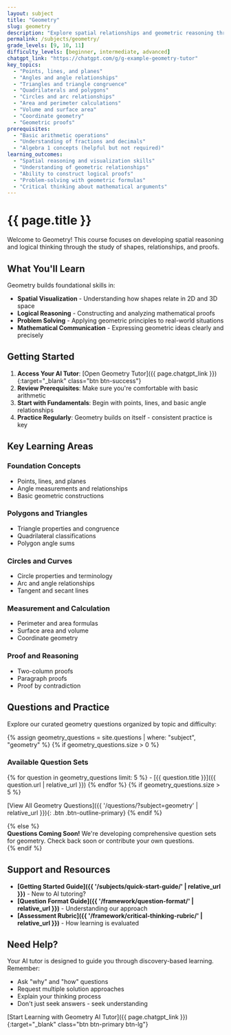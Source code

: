 ```yaml
---
layout: subject
title: "Geometry"
slug: geometry
description: "Explore spatial relationships and geometric reasoning through interactive problem-solving with our specialized AI tutor"
permalink: /subjects/geometry/
grade_levels: [9, 10, 11]
difficulty_levels: [beginner, intermediate, advanced]
chatgpt_link: "https://chatgpt.com/g/g-example-geometry-tutor"
key_topics:
  - "Points, lines, and planes"
  - "Angles and angle relationships"
  - "Triangles and triangle congruence"
  - "Quadrilaterals and polygons"
  - "Circles and arc relationships"
  - "Area and perimeter calculations"
  - "Volume and surface area"
  - "Coordinate geometry"
  - "Geometric proofs"
prerequisites:
  - "Basic arithmetic operations"
  - "Understanding of fractions and decimals"
  - "Algebra 1 concepts (helpful but not required)"
learning_outcomes:
  - "Spatial reasoning and visualization skills"
  - "Understanding of geometric relationships"
  - "Ability to construct logical proofs"
  - "Problem-solving with geometric formulas"
  - "Critical thinking about mathematical arguments"
---
```


# {{ page.title }}

Welcome to Geometry! This course focuses on developing spatial reasoning and logical thinking through the study of shapes, relationships, and proofs.

## What You'll Learn

Geometry builds foundational skills in:
- **Spatial Visualization** - Understanding how shapes relate in 2D and 3D space
- **Logical Reasoning** - Constructing and analyzing mathematical proofs
- **Problem Solving** - Applying geometric principles to real-world situations
- **Mathematical Communication** - Expressing geometric ideas clearly and precisely

## Getting Started

1. **Access Your AI Tutor**: [Open Geometry Tutor]({{ page.chatgpt_link }}){:target="_blank" class="btn btn-success"}
2. **Review Prerequisites**: Make sure you're comfortable with basic arithmetic
3. **Start with Fundamentals**: Begin with points, lines, and basic angle relationships
4. **Practice Regularly**: Geometry builds on itself - consistent practice is key

## Key Learning Areas

### Foundation Concepts
- Points, lines, and planes
- Angle measurements and relationships
- Basic geometric constructions

### Polygons and Triangles
- Triangle properties and congruence
- Quadrilateral classifications
- Polygon angle sums

### Circles and Curves
- Circle properties and terminology
- Arc and angle relationships
- Tangent and secant lines

### Measurement and Calculation
- Perimeter and area formulas
- Surface area and volume
- Coordinate geometry

### Proof and Reasoning
- Two-column proofs
- Paragraph proofs
- Proof by contradiction

## Questions and Practice

Explore our curated geometry questions organized by topic and difficulty:

{% assign geometry_questions = site.questions | where: "subject", "geometry" %}
{% if geometry_questions.size > 0 %}
<div class="questions-preview">
  <h3>Available Question Sets</h3>
  {% for question in geometry_questions limit: 5 %}
  - [{{ question.title }}]({{ question.url | relative_url }})
  {% endfor %}
  {% if geometry_questions.size > 5 %}
  
  [View All Geometry Questions]({{ '/questions/?subject=geometry' | relative_url }}){: .btn .btn-outline-primary}
  {% endif %}
</div>
{% else %}
<div class="alert alert-info">
  <strong>Questions Coming Soon!</strong> We're developing comprehensive question sets for geometry. Check back soon or contribute your own questions.
</div>
{% endif %}

## Support and Resources

- **[Getting Started Guide]({{ '/subjects/quick-start-guide/' | relative_url }})** - New to AI tutoring?
- **[Question Format Guide]({{ '/framework/question-format/' | relative_url }})** - Understanding our approach
- **[Assessment Rubric]({{ '/framework/critical-thinking-rubric/' | relative_url }})** - How learning is evaluated

## Need Help?

Your AI tutor is designed to guide you through discovery-based learning. Remember:
- Ask "why" and "how" questions
- Request multiple solution approaches
- Explain your thinking process
- Don't just seek answers - seek understanding

[Start Learning with Geometry AI Tutor]({{ page.chatgpt_link }}){:target="_blank" class="btn btn-primary btn-lg"}
